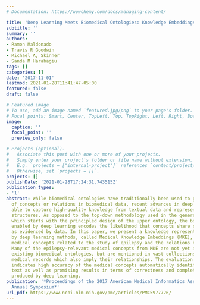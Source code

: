 ```yaml
---
# Documentation: https://wowchemy.com/docs/managing-content/

title: 'Deep Learning Meets Biomedical Ontologies: Knowledge Embeddings for Epilepsy'
subtitle: ''
summary: ''
authors:
- Ramon Maldonado
- Travis R Goodwin
- Michael A, Skinner
- Sanda M Harabagiu
tags: []
categories: []
date: '2017-11-01'
lastmod: 2021-01-28T11:41:47-05:00
featured: false
draft: false

# Featured image
# To use, add an image named `featured.jpg/png` to your page's folder.
# Focal points: Smart, Center, TopLeft, Top, TopRight, Left, Right, BottomLeft, Bottom, BottomRight.
image:
  caption: ''
  focal_point: ''
  preview_only: false

# Projects (optional).
#   Associate this post with one or more of your projects.
#   Simply enter your project's folder or file name without extension.
#   E.g. `projects = ["internal-project"]` references `content/project/deep-learning/index.md`.
#   Otherwise, set `projects = []`.
projects: []
publishDate: '2021-01-28T17:24:31.743515Z'
publication_types:
- '1'
abstract: While biomedical ontologies have traditionally been used to guide the identification
  of concepts or relations in biomedical data, recent advances in deep learning are
  able to capture high-quality knowledge from textual data and represent it in graphical
  structures. As opposed to the top-down methodology used in the generation of ontologies,
  which starts with the principled design of the upper ontology, the bottom-up methodology
  enabled by deep learning encodes the likelihood that concepts share certain relations,
  as evidenced by data. In this paper, we present a knowledge representation produced
  by deep learning methods, called Medical Knowledge Embeddings (MKE), that encode
  medical concepts related to the study of epilepsy and the relations between them.
  Many of the epilepsy-relevant medical concepts from MKE are not yet available in
  existing biomedical ontologies, but are mentioned in vast collections of epilepsy-related
  medical records which also imply their relationships. The evaluation of the MKE
  indicates high accuracy of the medical concepts automatically identified from clinical
  text as well as promising results in terms of correctness and completeness of relations
  produced by deep learning.
publication: '*Proceedings of the 2017 American Medical Informatics Association (AMIA)
  Annual Symposium*'
url_pdf: https://www.ncbi.nlm.nih.gov/pmc/articles/PMC5977726/
---
```

